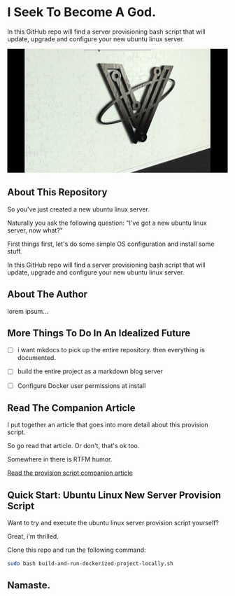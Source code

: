 # I Seek To Become A God.

In this GitHub repo will find a server provisioning bash script that will update, upgrade and configure your new ubuntu linux server.

![Run This Provision Script On Every New Linux Server You Create](project-documentation/images-pictures/cover-image.png)

## About This Repository

So you've just created a new ubuntu linux server.

Naturally you ask the following question: "I've got a new ubuntu linux server, now what?"

First things first, let's do some simple OS configuration and install some stuff.

In this GitHub repo will find a server provisioning bash script that will update, upgrade and configure your new ubuntu linux server.

## About The Author

lorem ipsum...

## More Things To Do In An Idealized Future

- [ ] i want mkdocs to pick up the entire repository. then everything is documented.

- [ ] build the entire project as a markdown blog server

- [ ] Configure Docker user permissions at install

## Read The Companion Article

I put together an article that goes into more detail about this provision script.

So go read that article. Or don't, that's ok too.

Somewhere in there is RTFM humor.

[Read the provision script companion article](project-documentation/you-just-created-a-new-ubuntu-linux-server-now-what.md)

## Quick Start: Ubuntu Linux New Server Provision Script

Want to try and execute the ubuntu linux server provision script yourself?

Great, i'm thrilled.

Clone this repo and run the following command:

```bash
sudo bash build-and-run-dockerized-project-locally.sh
```

## Namaste.
